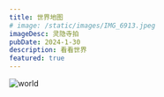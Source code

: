 ```yaml
---
title: 世界地图
# image: /static/images/IMG_6913.jpeg
imageDesc: 灵隐寺拍
pubDate: 2024-1-30
description: 看看世界
featured: true
---
```


![world](https://cdn.jsdelivr.net/gh/SUNSIR007/picx-images-hosting@master/20240126/world.3oa14qnpv700.jpg)
